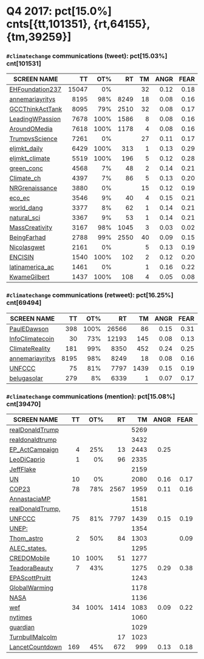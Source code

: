 # Q4 2017: pct[15.0%] cnts[{tt,101351}, {rt,64155}, {tm,39259}]

### `#climatechange` communications (tweet): pct[15.03%] cnt[101531]

| SCREEN NAME                                              |   TT  |  OT% |  RT   |  TM   |  ANGR |  FEAR |  SAD  |  JOY  |
| -------------------------------------------------------- | -----:| ----:|------:| -----:| -----:| -----:| -----:| -----:|
| [EHFoundation237](https://twitter.com/EHFoundation237)   | 15047 |   0% |       |    32 |  0.12 |  0.18 |  0.09 |  0.14 |
| [annemariayritys](https://twitter.com/annemariayritys)   |  8195 |  98% |  8249 |    18 |  0.08 |  0.16 |  0.05 |  0.21 |
| [GCCThinkActTank](https://twitter.com/GCCThinkActTank)   |  8095 |  79% |  2510 |    32 |  0.08 |  0.17 |  0.05 |  0.17 |
| [LeadingWPassion](https://twitter.com/LeadingWPassion)   |  7678 | 100% |  1586 |     8 |  0.08 |  0.16 |  0.05 |  0.21 |
| [AroundOMedia](https://twitter.com/AroundOMedia)         |  7618 | 100% |  1178 |     4 |  0.08 |  0.16 |  0.05 |  0.21 |
| [TrumpvsScience](https://twitter.com/TrumpvsScience)     |  7261 |   0% |       |    27 |  0.11 |  0.17 |  0.08 |  0.14 |
| [eljmkt_daily](https://twitter.com/eljmkt_daily)         |  6429 | 100% |   313 |     1 |  0.13 |  0.29 |  0.09 |  0.12 |
| [eljmkt_climate](https://twitter.com/eljmkt_climate)     |  5519 | 100% |   196 |     5 |  0.12 |  0.28 |  0.09 |  0.12 |
| [green_conc](https://twitter.com/green_conc)             |  4568 |   7% |    48 |     2 |  0.14 |  0.21 |  0.10 |  0.15 |
| [Climate_ch](https://twitter.com/Climate_ch)             |  4397 |   7% |    86 |     5 |  0.13 |  0.20 |  0.09 |  0.16 |
| [NRGrenaissance](https://twitter.com/NRGrenaissance)     |  3880 |   0% |       |    15 |  0.12 |  0.19 |  0.10 |  0.17 |
| [eco_ec](https://twitter.com/eco_ec)                     |  3546 |   9% |    40 |     4 |  0.15 |  0.21 |  0.10 |  0.15 |
| [world_dang](https://twitter.com/world_dang)             |  3377 |   8% |    62 |     1 |  0.14 |  0.21 |  0.10 |  0.17 |
| [natural_sci](https://twitter.com/natural_sci)           |  3367 |   9% |    53 |     1 |  0.14 |  0.21 |  0.10 |  0.16 |
| [MassCreativity](https://twitter.com/MassCreativity)     |  3167 |  98% |  1045 |     3 |  0.03 |  0.02 |  0.03 |  0.07 |
| [BeingFarhad](https://twitter.com/BeingFarhad)           |  2788 |  99% |  2550 |    40 |  0.09 |  0.15 |  0.07 |  0.19 |
| [Nicolasgwet](https://twitter.com/Nicolasgwet)           |  2161 |   0% |       |     5 |  0.13 |  0.19 |  0.09 |  0.15 |
| [ENCISIN](https://twitter.com/ENCISIN)                   |  1540 | 100% |   102 |     2 |  0.12 |  0.20 |  0.09 |  0.15 |
| [latinamerica_ac](https://twitter.com/latinamerica_ac)   |  1461 |   0% |       |     1 |  0.16 |  0.22 |  0.11 |  0.16 |
| [KwameGilbert](https://twitter.com/KwameGilbert)         |  1437 | 100% |   108 |     4 |  0.05 |  0.08 |  0.02 |  0.24 |


### `#climatechange` communications (retweet): pct[16.25%] cnt[69494]

| SCREEN NAME                                              |   TT  |  OT% |  RT   |  TM   |  ANGR |  FEAR |  SAD  |  JOY  |
| -------------------------------------------------------- | -----:| ----:|------:| -----:| -----:| -----:| -----:| -----:|
| [PaulEDawson](https://twitter.com/PaulEDawson)           |   398 | 100% | 26566 |    86 |  0.15 |  0.31 |  0.12 |  0.12 |
| [InfoClimatecoin](https://twitter.com/InfoClimatecoin)   |    30 |  73% | 12193 |   145 |  0.08 |  0.13 |  0.02 |  0.18 |
| [ClimateReality](https://twitter.com/ClimateReality)     |   181 |  99% |  8350 |   452 |  0.24 |  0.25 |  0.11 |  0.28 |
| [annemariayritys](https://twitter.com/annemariayritys)   |  8195 |  98% |  8249 |    18 |  0.08 |  0.16 |  0.05 |  0.21 |
| [UNFCCC](https://twitter.com/UNFCCC)                     |    75 |  81% |  7797 |  1439 |  0.15 |  0.19 |  0.04 |  0.16 |
| [belugasolar](https://twitter.com/belugasolar)           |   279 |   8% |  6339 |     1 |  0.07 |  0.17 |  0.08 |  0.20 |



### `#climatechange` communications (mention): pct[15.08%] cnt[39470]

| SCREEN NAME                                              |   TT  |  OT% |  RT   |  TM   |  ANGR |  FEAR |  SAD  |  JOY  |
| -------------------------------------------------------- | -----:| ----:|------:| -----:| -----:| -----:| -----:| -----:|
| [realDonaldTrump](https://twitter.com/realDonaldTrump)   |       |      |       |  5269 |       |       |       |       |
| [realdonaldtrump](https://twitter.com/realdonaldtrump)   |       |      |       |  3432 |       |       |       |       |
| [EP_ActCampaign](https://twitter.com/EP_ActCampaign)     |     4 |  25% |    13 |  2443 |  0.25 |       |       |       |
| [LeoDiCaprio](https://twitter.com/LeoDiCaprio)           |     1 |   0% |    96 |  2335 |       |       |       |  0.49 |
| [JeffFlake](https://twitter.com/JeffFlake)               |       |      |       |  2159 |       |       |       |       |
| [UN](https://twitter.com/UN)                             |    10 |   0% |       |  2080 |  0.16 |  0.17 |  0.09 |  0.10 |
| [COP23](https://twitter.com/COP23)                       |    78 |  78% |  2567 |  1959 |  0.11 |  0.16 |  0.04 |  0.23 |
| [AnnastaciaMP](https://twitter.com/AnnastaciaMP)         |       |      |       |  1581 |       |       |       |       |
| [realDonaldTrump,](https://twitter.com/realDonaldTrump,) |       |      |       |  1518 |       |       |       |       |
| [UNFCCC](https://twitter.com/UNFCCC)                     |    75 |  81% |  7797 |  1439 |  0.15 |  0.19 |  0.04 |  0.16 |
| [UNEP:](https://twitter.com/UNEP:)                       |       |      |       |  1354 |       |       |       |       |
| [Thom_astro](https://twitter.com/Thom_astro)             |     2 |  50% |    84 |  1303 |       |  0.09 |       |       |
| [ALEC_states.](https://twitter.com/ALEC_states.)         |       |      |       |  1295 |       |       |       |       |
| [CREDOMobile](https://twitter.com/CREDOMobile)           |    10 | 100% |    51 |  1277 |       |       |  0.23 |       |
| [TeadoraBeauty](https://twitter.com/TeadoraBeauty)       |     7 |  43% |       |  1275 |  0.29 |  0.38 |       |  0.23 |
| [EPAScottPruitt](https://twitter.com/EPAScottPruitt)     |       |      |       |  1243 |       |       |       |       |
| [GlobalWarming](https://twitter.com/GlobalWarming)       |       |      |       |  1178 |       |       |       |       |
| [NASA](https://twitter.com/NASA)                         |       |      |       |  1136 |       |       |       |       |
| [wef](https://twitter.com/wef)                           |    34 | 100% |  1414 |  1083 |  0.09 |  0.22 |  0.04 |  0.12 |
| [nytimes](https://twitter.com/nytimes)                   |       |      |       |  1060 |       |       |       |       |
| [guardian](https://twitter.com/guardian)                 |       |      |       |  1029 |       |       |       |       |
| [TurnbullMalcolm](https://twitter.com/TurnbullMalcolm)   |       |      |    17 |  1023 |       |       |       |       |
| [LancetCountdown](https://twitter.com/LancetCountdown)   |   169 |  45% |   672 |   999 |  0.13 |  0.18 |  0.08 |  0.26 |



